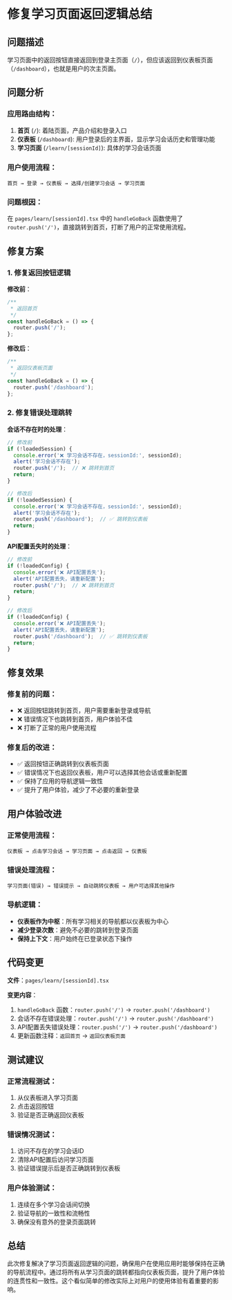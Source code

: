 # 修复学习页面返回逻辑总结

## 问题描述
学习页面中的返回按钮直接返回到登录主页面（`/`），但应该返回到仪表板页面（`/dashboard`），也就是用户的次主页面。

## 问题分析

### 应用路由结构：
1. **首页** (`/`): 着陆页面，产品介绍和登录入口
2. **仪表板** (`/dashboard`): 用户登录后的主界面，显示学习会话历史和管理功能
3. **学习页面** (`/learn/[sessionId]`): 具体的学习会话页面

### 用户使用流程：
```
首页 → 登录 → 仪表板 → 选择/创建学习会话 → 学习页面
```

### 问题根因：
在 `pages/learn/[sessionId].tsx` 中的 `handleGoBack` 函数使用了 `router.push('/')`，直接跳转到首页，打断了用户的正常使用流程。

## 修复方案

### 1. 修复返回按钮逻辑

**修改前**：
```typescript
/**
 * 返回首页
 */
const handleGoBack = () => {
  router.push('/');
};
```

**修改后**：
```typescript
/**
 * 返回仪表板页面
 */
const handleGoBack = () => {
  router.push('/dashboard');
};
```

### 2. 修复错误处理跳转

**会话不存在时的处理**：
```typescript
// 修改前
if (!loadedSession) {
  console.error('❌ 学习会话不存在，sessionId:', sessionId);
  alert('学习会话不存在');
  router.push('/');  // ❌ 跳转到首页
  return;
}

// 修改后  
if (!loadedSession) {
  console.error('❌ 学习会话不存在，sessionId:', sessionId);
  alert('学习会话不存在');
  router.push('/dashboard');  // ✅ 跳转到仪表板
  return;
}
```

**API配置丢失时的处理**：
```typescript
// 修改前
if (!loadedConfig) {
  console.error('❌ API配置丢失');
  alert('API配置丢失，请重新配置');
  router.push('/');  // ❌ 跳转到首页
  return;
}

// 修改后
if (!loadedConfig) {
  console.error('❌ API配置丢失');
  alert('API配置丢失，请重新配置');
  router.push('/dashboard');  // ✅ 跳转到仪表板
  return;
}
```

## 修复效果

### 修复前的问题：
- ❌ 返回按钮跳转到首页，用户需要重新登录或导航
- ❌ 错误情况下也跳转到首页，用户体验不佳
- ❌ 打断了正常的用户使用流程

### 修复后的改进：
- ✅ 返回按钮正确跳转到仪表板页面
- ✅ 错误情况下也返回仪表板，用户可以选择其他会话或重新配置
- ✅ 保持了应用的导航逻辑一致性
- ✅ 提升了用户体验，减少了不必要的重新登录

## 用户体验改进

### 正常使用流程：
```
仪表板 → 点击学习会话 → 学习页面 → 点击返回 → 仪表板
```

### 错误处理流程：
```
学习页面(错误) → 错误提示 → 自动跳转仪表板 → 用户可选择其他操作
```

### 导航逻辑：
- **仪表板作为中枢**：所有学习相关的导航都以仪表板为中心
- **减少登录次数**：避免不必要的跳转到登录页面
- **保持上下文**：用户始终在已登录状态下操作

## 代码变更

**文件**：`pages/learn/[sessionId].tsx`

**变更内容**：
1. `handleGoBack` 函数：`router.push('/')` → `router.push('/dashboard')`
2. 会话不存在错误处理：`router.push('/')` → `router.push('/dashboard')`
3. API配置丢失错误处理：`router.push('/')` → `router.push('/dashboard')`
4. 更新函数注释：`返回首页` → `返回仪表板页面`

## 测试建议

### 正常流程测试：
1. 从仪表板进入学习页面
2. 点击返回按钮
3. 验证是否正确返回仪表板

### 错误情况测试：
1. 访问不存在的学习会话ID
2. 清除API配置后访问学习页面
3. 验证错误提示后是否正确跳转到仪表板

### 用户体验测试：
1. 连续在多个学习会话间切换
2. 验证导航的一致性和流畅性
3. 确保没有意外的登录页面跳转

## 总结

此次修复解决了学习页面返回逻辑的问题，确保用户在使用应用时能够保持在正确的导航流程中。通过将所有从学习页面的跳转都指向仪表板页面，提升了用户体验的连贯性和一致性。这个看似简单的修改实际上对用户的使用体验有着重要的影响。